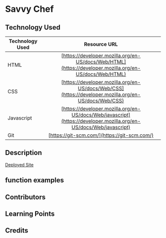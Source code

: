 # Savvy Chef

## Technology Used 

| Technology Used         | Resource URL           | 
| ------------- |:-------------:| 
| HTML    | [https://developer.mozilla.org/en-US/docs/Web/HTML](https://developer.mozilla.org/en-US/docs/Web/HTML) | 
| CSS     | [https://developer.mozilla.org/en-US/docs/Web/CSS](https://developer.mozilla.org/en-US/docs/Web/CSS)      |   
| Javascript    | [https://developer.mozilla.org/en-US/docs/Web/javascript](https://developer.mozilla.org/en-US/docs/Web/javascript)      |   
| Git | [https://git-scm.com/](https://git-scm.com/)     |   

## Description

[Deployed Site](https://didriklindberg.github.io/savvy-chef/)






## function examples

## Contributors

## Learning Points 


## Credits